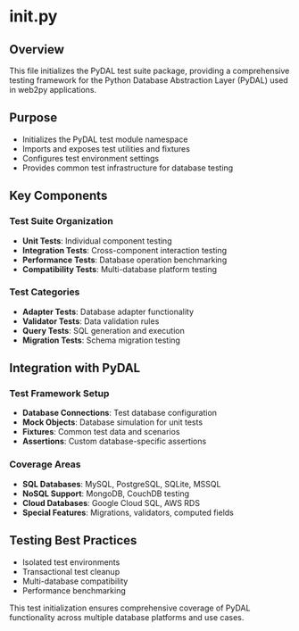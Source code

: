 # __init__.py

## Overview
This file initializes the PyDAL test suite package, providing a comprehensive testing framework for the Python Database Abstraction Layer (PyDAL) used in web2py applications.

## Purpose
- Initializes the PyDAL test module namespace
- Imports and exposes test utilities and fixtures
- Configures test environment settings
- Provides common test infrastructure for database testing

## Key Components

### Test Suite Organization
- **Unit Tests**: Individual component testing
- **Integration Tests**: Cross-component interaction testing
- **Performance Tests**: Database operation benchmarking
- **Compatibility Tests**: Multi-database platform testing

### Test Categories
- **Adapter Tests**: Database adapter functionality
- **Validator Tests**: Data validation rules
- **Query Tests**: SQL generation and execution
- **Migration Tests**: Schema migration testing

## Integration with PyDAL

### Test Framework Setup
- **Database Connections**: Test database configuration
- **Mock Objects**: Database simulation for unit tests
- **Fixtures**: Common test data and scenarios
- **Assertions**: Custom database-specific assertions

### Coverage Areas
- **SQL Databases**: MySQL, PostgreSQL, SQLite, MSSQL
- **NoSQL Support**: MongoDB, CouchDB testing
- **Cloud Databases**: Google Cloud SQL, AWS RDS
- **Special Features**: Migrations, validators, computed fields

## Testing Best Practices
- Isolated test environments
- Transactional test cleanup
- Multi-database compatibility
- Performance benchmarking

This test initialization ensures comprehensive coverage of PyDAL functionality across multiple database platforms and use cases.